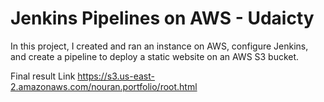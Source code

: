 
# Jenkins Pipelines on AWS - Udaicty

In this project, I created and ran an instance on AWS, configure Jenkins, and create a pipeline to deploy a static website on an AWS S3 bucket.



Final result Link
https://s3.us-east-2.amazonaws.com/nouran.portfolio/root.html
